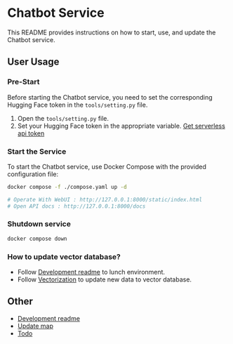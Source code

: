 
# Chatbot Service

This README provides instructions on how to start, use, and update the Chatbot service.

## User Usage

### Pre-Start

Before starting the Chatbot service, you need to set the corresponding Hugging Face token in the `tools/setting.py` file.

1. Open the `tools/setting.py` file.
2. Set your Hugging Face token in the appropriate variable. [Get serverless api token](https://huggingface.co/docs/api-inference/index)

### Start the Service

To start the Chatbot service, use Docker Compose with the provided configuration file:

```bash
docker compose -f ./compose.yaml up -d

# Operate With WebUI : http://127.0.0.1:8000/static/index.html
# Open API docs : http://127.0.0.1:8000/docs
```

### Shutdown service
```bash
docker compose down
```

###  How to update vector database?
* Follow [Development readme](/docs/README.DEV.md) to lunch environment.
* Follow [Vectorization](/docs/Vectorization.md) to update new data to vector database.
    

## Other
* [Development readme](/docs/README.DEV.md) 
* [Update map](/docs/UPDATE.md)
* [Todo](/docs/TODO.md)

